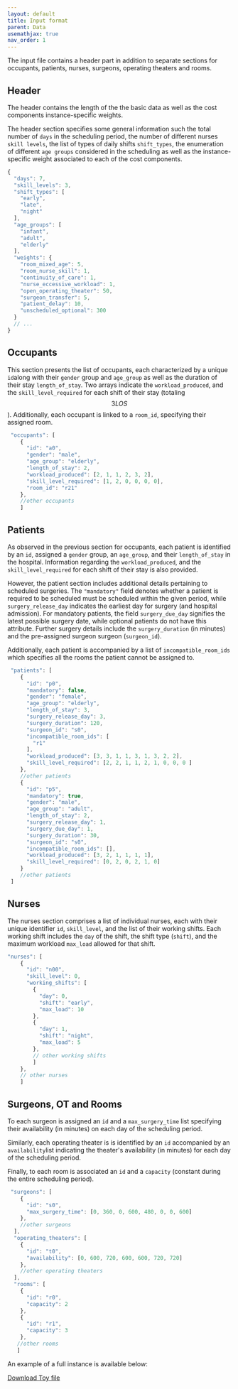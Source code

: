 ```yaml
---
layout: default
title: Input format
parent: Data
usemathjax: true
nav_order: 1
---
```

<!--TODO: Expand explanation of .json input, use toy instance, add link to allow download of entire toy instance-->

The input file contains a header part in addition to separate sections for occupants, patients, nurses,  surgeons, operating theaters and rooms.

## Header
The header contains the length of the the basic data as well as the cost components instance-specific weights.
<!--Below is an example of the header part, containing the general data and the weights of the cost components.-->

The header section specifies some general information such the total number of ```days``` in the scheduling period, the number of different nurses ```skill levels```, the list of types of daily shifts ```shift_types```, the enumeration of different ```age groups``` considered in the scheduling as well as the instance-specific weight associated to each of the cost components.

```js
{
  "days": 7,
  "skill_levels": 3,
  "shift_types": [
    "early",
    "late",
    "night"
  ],
  "age_groups": [
    "infant",
    "adult",
    "elderly"
  ],
  "weights": {
    "room_mixed_age": 5,
    "room_nurse_skill": 1,
    "continuity_of_care": 1,
    "nurse_eccessive_workload": 1,
    "open_operating_theater": 50,
    "surgeon_transfer": 5,
    "patient_delay": 10,
    "unscheduled_optional": 300
  }
  // ...
}
```

## Occupants

This section presents the list of occupants, each characterized by a unique ```id```along with their ```gender``` group and ```age_group``` as well as the duration of their stay ```length_of_stay```.
Two arrays indicate the ```workload_produced```, and the ```skill_level_required``` for each shift of their stay (totaling $$3 LOS$$).
Additionally, each occupant is linked to a ```room_id```, specifying their assigned room.

```js
 "occupants": [
    {
      "id": "a0",
      "gender": "male",
      "age_group": "elderly",
      "length_of_stay": 2,
      "workload_produced": [2, 1, 1, 2, 3, 2],
      "skill_level_required": [1, 2, 0, 0, 0, 0],
      "room_id": "r21"
    },
    //other occupants
    ]
```
## Patients

As observed in the previous section for occupants, each patient is identified by an ```id```, assigned a ```gender``` group, an ```age_group```, and their ```length_of_stay``` in the hospital. Information regarding the ```workload_produced```, and the ```skill_level_required``` for each shift of their stay is also provided.

However, the patient section includes additional details pertaining to scheduled surgeries.
The ``` "mandatory" ``` field denotes whether a patient is required to be scheduled must be scheduled within the given period, while ```surgery_release_day``` indicates the earliest day for surgery (and hospital admission).
For mandatory patients, the field ```surgery_due_day``` signifies the latest possible surgery date, while optional patients do not have this attribute. Further surgery details include the ```surgery_duration``` (in minutes) and the pre-assigned surgeon surgeon (```surgeon_id```).

Additionally, each patient is accompanied by a list of ```incompatible_room_ids``` which specifies all the rooms the patient cannot be assigned to.

```js
 "patients": [   
    {
      "id": "p0",
      "mandatory": false,
      "gender": "female",
      "age_group": "elderly",
      "length_of_stay": 3,
      "surgery_release_day": 3,
      "surgery_duration": 120,
      "surgeon_id": "s0",
      "incompatible_room_ids": [
        "r1"
      ],
      "workload_produced": [3, 3, 1, 1, 3, 1, 3, 2, 2],
      "skill_level_required": [2, 2, 1, 1, 2, 1, 0, 0, 0 ]
    },
    //other patients
    {
      "id": "p5",
      "mandatory": true,
      "gender": "male",
      "age_group": "adult",
      "length_of_stay": 2,
      "surgery_release_day": 1,
      "surgery_due_day": 1,
      "surgery_duration": 30,
      "surgeon_id": "s0",
      "incompatible_room_ids": [],
      "workload_produced": [3, 2, 1, 1, 1, 1],
      "skill_level_required": [0, 2, 0, 2, 1, 0]
    }
    //other patients
 ]
```
## Nurses

The nurses section comprises a list of individual nurses, each with their unique identifier ```id```, ```skill_level```, and the list of their working shifts. Each working shift includes the ```day``` of the shift, the shift type (```shift```), and the maximum workload ```max_load``` allowed for that shift.

```js
"nurses": [
    {
      "id": "n00",
      "skill_level": 0,
      "working_shifts": [
        {
          "day": 0,
          "shift": "early",
          "max_load": 10
        },
        {
          "day": 1,
          "shift": "night",
          "max_load": 5
        },
        // other working shifts
        ]
    },
    // other nurses
    ]
```

## Surgeons, OT and Rooms

To each surgeon is assigned an ```id``` and a ```max_surgery_time``` list specifying their availability (in minutes) on each day of the scheduling period. 

Similarly, each operating theater is  is identified by an ```id``` accompanied by an ```availability```list indicating the theater's availability (in minutes) for each day of the scheduling period.

Finally, to each room is associated an ```id``` and a ```capacity``` (constant during the entire scheduling period).

``` js
 "surgeons": [
    {
      "id": "s0",
      "max_surgery_time": [0, 360, 0, 600, 480, 0, 0, 600]
    },
    //other surgeons
  ],
  "operating_theaters": [
    {
      "id": "t0",
      "availability": [0, 600, 720, 600, 600, 720, 720]
    },
    //other operating theaters
  ],
  "rooms": [
    {
      "id": "r0",
      "capacity": 2
    },
    {
      "id": "r1",
      "capacity": 3
    },
   //other rooms
   ]
```

An example of a full instance is available below:

[Download Toy file](../json_files/toy.json)